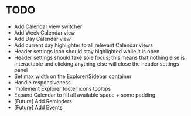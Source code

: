 # TODO
- Add Calendar view switcher
- Add Week Calendar view
- Add Day Calendar view
- Add current day highlighter to all relevant Calendar views
- Header settings icon should stay highlighted while it is open
- Header settings should take sole focus; this means that nothing else is interactable and clicking anything else will close the header settings panel
- Set max width on the Explorer/Sidebar container
- Handle responsiveness
- Implement Explorer footer icons tooltips
- Expand Calendar to fill all available space + some padding
- [Future] Add Reminders
- [Future] Add Events
